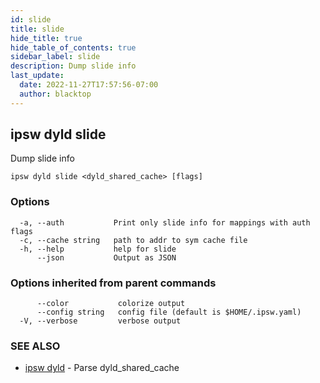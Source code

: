 ```yaml
---
id: slide
title: slide
hide_title: true
hide_table_of_contents: true
sidebar_label: slide
description: Dump slide info
last_update:
  date: 2022-11-27T17:57:56-07:00
  author: blacktop
---
```

## ipsw dyld slide

Dump slide info

```
ipsw dyld slide <dyld_shared_cache> [flags]
```

### Options

```
  -a, --auth           Print only slide info for mappings with auth flags
  -c, --cache string   path to addr to sym cache file
  -h, --help           help for slide
      --json           Output as JSON
```

### Options inherited from parent commands

```
      --color           colorize output
      --config string   config file (default is $HOME/.ipsw.yaml)
  -V, --verbose         verbose output
```

### SEE ALSO

* [ipsw dyld](/docs/cli/ipsw/dyld)	 - Parse dyld_shared_cache

